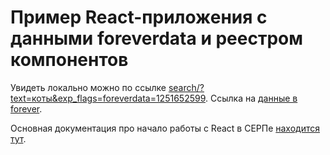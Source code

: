 # Пример React-приложения с данными foreverdata и реестром компонентов

Увидеть локально можно по ссылке [search/?text=коты&exp_flags=foreverdata=1251652599](https://yandex.ru/search/?text=коты&lr=213&exp_flags=foreverdata=1251652599). Ссылка на [данные в forever](https://forever.si.yandex-team.ru/demo/add?project=SERP&hash=1251652599).

Основная документация про начало работы с React в СЕРПе [находится тут](../../../README.md).
